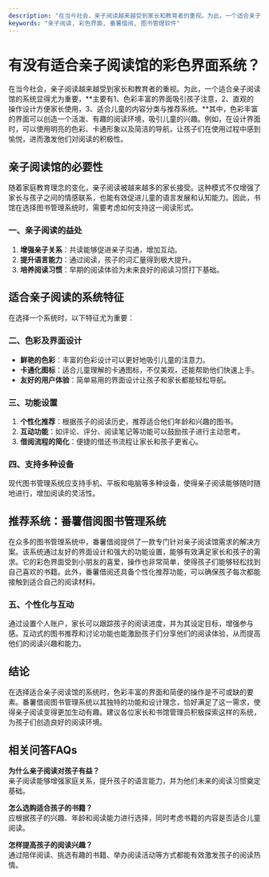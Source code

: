 ```yaml
---
description: "在当今社会，亲子阅读越来越受到家长和教育者的重视。为此，一个适合亲子阅读馆的系统显得尤为重要，**主要有1、色彩丰富的界面吸引孩子注意，2、直观的操作设计方便家长使用，3、适合儿童的内容分类与推荐系统。**其中，色彩丰富的界面可以创造一个活泼、有趣的阅读环境，吸引儿童的兴趣。例如，在设计界面时，可以使用明亮的色彩、卡通形象以及简洁的导航，让孩子们在使用过程中感到愉悦，进而激发他们对阅读的积极性。"
keywords: "亲子阅读, 彩色界面, 番薯借阅, 图书管理软件"
---
```

# 有没有适合亲子阅读馆的彩色界面系统？

在当今社会，亲子阅读越来越受到家长和教育者的重视。为此，一个适合亲子阅读馆的系统显得尤为重要，**主要有1、色彩丰富的界面吸引孩子注意，2、直观的操作设计方便家长使用，3、适合儿童的内容分类与推荐系统。**其中，色彩丰富的界面可以创造一个活泼、有趣的阅读环境，吸引儿童的兴趣。例如，在设计界面时，可以使用明亮的色彩、卡通形象以及简洁的导航，让孩子们在使用过程中感到愉悦，进而激发他们对阅读的积极性。

## 亲子阅读馆的必要性

随着家庭教育理念的变化，亲子阅读被越来越多的家长接受。这种模式不仅增强了家长与孩子之间的情感联系，也能有效促进儿童的语言发展和认知能力。因此，书馆在选择图书管理系统时，需要考虑如何支持这一阅读形式。

### **一、亲子阅读的益处**

1. **增强亲子关系**：共读能够促进亲子沟通，增加互动。
2. **提升语言能力**：通过阅读，孩子的词汇量得到极大提升。
3. **培养阅读习惯**：早期的阅读体验为未来良好的阅读习惯打下基础。

## 适合亲子阅读的系统特征

在选择一个系统时，以下特征尤为重要：

### **二、色彩及界面设计**

- **鲜艳的色彩**：丰富的色彩设计可以更好地吸引儿童的注意力。
- **卡通化图标**：适合儿童理解的卡通图标，不仅美观，还能帮助他们快速上手。
- **友好的用户体验**：简单易用的界面设计让孩子和家长都能轻松导航。

### **三、功能设置**

1. **个性化推荐**：根据孩子的阅读历史，推荐适合他们年龄和兴趣的图书。
2. **互动功能**：如评论、评分、阅读笔记等功能可以鼓励孩子进行主动思考。
3. **借阅流程的简化**：便捷的借还书流程让家长和孩子更省心。

### **四、支持多种设备**

现代图书管理系统应支持手机、平板和电脑等多种设备，使得亲子阅读能够随时随地进行，增加阅读的灵活性。

## 推荐系统：番薯借阅图书管理系统

在众多的图书管理系统中，番薯借阅提供了一款专门针对亲子阅读馆需求的解决方案。该系统通过友好的界面设计和强大的功能设置，能够有效满足家长和孩子的需求。它的彩色界面受到小朋友的喜爱，操作也非常简单，使得孩子们能够轻松找到自己喜欢的书籍。此外，番薯借阅还具备个性化推荐功能，可以确保孩子每次都能接触到适合自己的阅读材料。

### **五、个性化与互动**

通过设置个人账户，家长可以跟踪孩子的阅读进度，并为其设定目标，增强参与感。互动式的图书推荐和讨论功能也能激励孩子们分享他们的阅读体验，从而提高他们的阅读兴趣和能力。

## 结论

在选择适合亲子阅读馆的系统时，色彩丰富的界面和简便的操作是不可或缺的要素。番薯借阅图书管理系统以其独特的功能和设计理念，恰好满足了这一需求，使得亲子阅读变得更加生动有趣。建议各位家长和书馆管理员积极探索这样的系统，为孩子们创造良好的阅读环境。

## 相关问答FAQs

**为什么亲子阅读对孩子有益？**  
亲子阅读能够增强家庭关系，提升孩子的语言能力，并为他们未来的阅读习惯奠定基础。

**怎么选购适合孩子的书籍？**  
应根据孩子的兴趣、年龄和阅读能力进行选择，同时考虑书籍的内容是否适合儿童阅读。

**怎样提高孩子的阅读兴趣？**  
通过陪伴阅读、挑选有趣的书籍、举办阅读活动等方式都能有效激发孩子的阅读热情。
